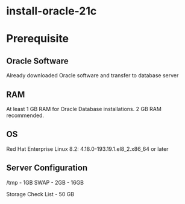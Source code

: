 # install-oracle-21c


# Prerequisite

## Oracle Software

Already downloaded Oracle software and transfer to database server

## RAM

At least 1 GB RAM for Oracle Database installations. 2 GB RAM recommended.

## OS

Red Hat Enterprise Linux 8.2: 4.18.0-193.19.1.el8_2.x86_64 or later

## Server Configuration

/tmp - 1GB
SWAP - 2GB - 16GB

Storage Check List - 50 GB


